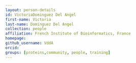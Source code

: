 ```yaml
---
layout: person-details
id: VictoriaDominguez Del Angel
first-name: Victoria
last-name: Dominguez Del Angel
collection: people
affiliation: French Institute of Bioinformatics, France
homepage:
github_username: VddA 
orcid:
groups: [proteins,community, people, training]
---
```

